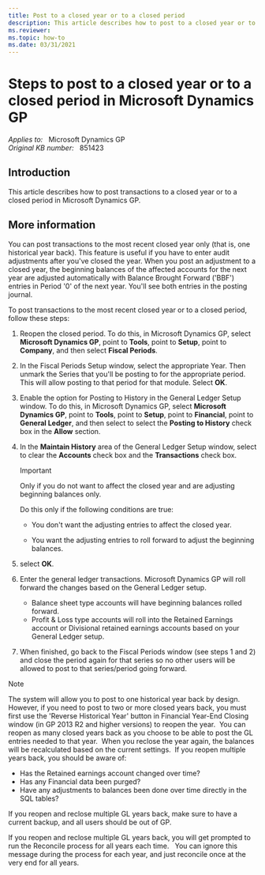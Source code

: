 ```yaml
---
title: Post to a closed year or to a closed period
description: This article describes how to post to a closed year or to a closed period in Microsoft Dynamics GP.
ms.reviewer: 
ms.topic: how-to
ms.date: 03/31/2021
---
```

# Steps to post to a closed year or to a closed period in Microsoft Dynamics GP

_Applies to:_ &nbsp; Microsoft Dynamics GP  
_Original KB number:_ &nbsp; 851423

## Introduction

This article describes how to post transactions to a closed year or to a closed period in Microsoft Dynamics GP.

## More information

You can post transactions to the most recent closed year only (that is, one historical year back). This feature is useful if you have to enter audit adjustments after you've closed the year. When you post an adjustment to a closed year, the beginning balances of the affected accounts for the next year are adjusted automatically with Balance Brought Forward ('BBF') entries in Period '0' of the next year. You'll see both entries in the posting journal.

To post transactions to the most recent closed year or to a closed period, follow these steps:

1. Reopen the closed period. To do this, in Microsoft Dynamics GP, select **Microsoft Dynamics GP**, point to **Tools**, point to **Setup**, point to **Company**, and then select **Fiscal Periods**.

1. In the Fiscal Periods Setup window, select the appropriate Year. Then unmark the Series that you'll be posting to for the appropriate period. This will allow posting to that period for that module. Select **OK**.

1. Enable the option for Posting to History in the General Ledger Setup window. To do this, in Microsoft Dynamics GP, select **Microsoft Dynamics GP**, point to **Tools**, point to **Setup**, point to **Financial**, point to **General Ledger**, and then select to select the **Posting to History**  check box in the **Allow** section.

1. In the **Maintain History**  area of the General Ledger Setup window, select to clear the **Accounts** check box and the **Transactions** check box.

    > [!IMPORTANT]
    > Only if you do not want to affect the closed year and are adjusting beginning balances only.

   Do this only if the following conditions are true:

   - You don't want the adjusting entries to affect the closed year.

   - You want the adjusting entries to roll forward to adjust the beginning balances.

1. select **OK**.

1. Enter the general ledger transactions. Microsoft Dynamics GP will roll forward the changes based on the General Ledger setup.

   - Balance sheet type accounts will have beginning balances rolled forward.
   - Profit & Loss type accounts will roll into the Retained Earnings account or Divisional retained earnings accounts based on your General Ledger setup.

1. When finished, go back to the Fiscal Periods window (see steps 1 and 2) and close the period again for that series so no other users will be allowed to post to that series/period going forward.

> [!NOTE]
> The system will allow you to post to one historical year back by design.  However, if you need to post to two or more closed years back, you must first use the 'Reverse Historical Year' button in Financial Year-End Closing window (in GP 2013 R2 and higher versions) to reopen the year.  You can reopen as many closed years back as you choose to be able to post the GL entries needed to that year.  When you reclose the year again, the balances will be recalculated based on the current settings.  If you reopen multiple years back, you should be aware of:
>
> - Has the Retained earnings account changed over time?
> - Has any Financial data been purged?
> - Have any adjustments to balances been done over time directly in the SQL tables?
>
> If you reopen and reclose multiple GL years back, make sure to have a current backup, and all users should be out of GP.
>
> If you reopen and reclose multiple GL years back, you will get prompted to run the Reconcile process for all years each time.   You can ignore this message during the process for each year, and just reconcile once at the very end for all years.
